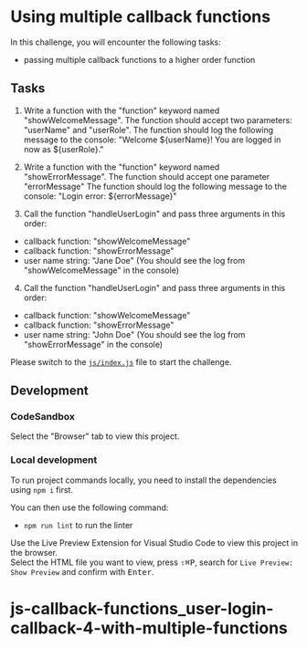 # Using multiple callback functions

In this challenge, you will encounter the following tasks:

- passing multiple callback functions to a higher order function

## Tasks

1.  Write a function with the "function" keyword named "showWelcomeMessage".
    The function should accept two parameters: "userName" and "userRole".
    The function should log the following message to the console:
    "Welcome ${userName}! You are logged in now as ${userRole}."

2.  Write a function with the "function" keyword named "showErrorMessage".
    The function should accept one parameter "errorMessage"
    The function should log the following message to the console:
    "Login error: ${errorMessage}"

3.  Call the function "handleUserLogin" and pass three arguments in this order:

- callback function: "showWelcomeMessage"
- callback function: "showErrorMessage"
- user name string: "Jane Doe"
  (You should see the log from "showWelcomeMessage" in the console)

4.  Call the function "handleUserLogin" and pass three arguments in this order:

- callback function: "showWelcomeMessage"
- callback function: "showErrorMessage"
- user name string: "John Doe"
  (You should see the log from "showErrorMessage" in the console)

Please switch to the [`js/index.js`](./js/index.js) file to start the challenge.

## Development

### CodeSandbox

Select the "Browser" tab to view this project.

### Local development

To run project commands locally, you need to install the dependencies using `npm i` first.

You can then use the following command:

- `npm run lint` to run the linter

Use the Live Preview Extension for Visual Studio Code to view this project in the browser.  
Select the HTML file you want to view, press <kbd>⇧</kbd><kbd>⌘</kbd><kbd>P</kbd>, search for `Live Preview: Show Preview` and confirm with <kbd>Enter</kbd>.
# js-callback-functions_user-login-callback-4-with-multiple-functions
